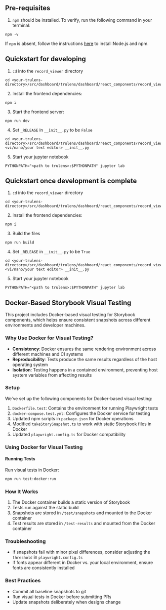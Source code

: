 ## Pre-requisites

1. `npm` should be installed. To verify, run the following command in your terminal:

```
npm -v
```

If `npm` is absent, follow the instructions [here](https://docs.npmjs.com/downloading-and-installing-node-js-and-npm) to install Node.js and npm.

## Quickstart for developing

1. `cd` into the `record_viewer` directory

```
cd <your-trulens-directory>/src/dashboard/trulens/dashboard/react_components/record_viewer
```

2. Install the frontend dependencies:

```
npm i
```

3. Start the frontend server:

```
npm run dev
```

4. Set `_RELEASE` in `__init__.py` to be `False`

```
cd <your-trulens-directory>/src/dashboard/trulens/dashboard/react_components/record_viewer
<vi/nano/your text editor> __init__.py
```

5. Start your jupyter notebook

```
PYTHONPATH="<path to trulens>:$PYTHONPATH" jupyter lab
```

## Quickstart once development is complete

1. `cd` into the `record_viewer` directory

```
cd <your-trulens-directory>/src/dashboard/trulens/dashboard/react_components/record_viewer
```

2. Install the frontend dependencies:

```
npm i
```

3. Build the files

```
npm run build
```

4. Set `_RELEASE` in `__init__.py` to be `True`

```
cd <your-trulens-directory>/src/dashboard/trulens/dashboard/react_components/record_viewer
<vi/nano/your text editor> __init__.py
```

5. Start your jupyter notebook

```
PYTHONPATH="<path to trulens>:$PYTHONPATH" jupyter lab
```

## Docker-Based Storybook Visual Testing

This project includes Docker-based visual testing for Storybook components, which helps ensure consistent snapshots across different environments and developer machines.

### Why Use Docker for Visual Testing?

- **Consistency**: Docker ensures the same rendering environment across different machines and CI systems
- **Reproducibility**: Tests produce the same results regardless of the host operating system
- **Isolation**: Testing happens in a contained environment, preventing host system variables from affecting results

### Setup

We've set up the following components for Docker-based visual testing:

1. `Dockerfile.test`: Contains the environment for running Playwright tests
2. `docker-compose.test.yml`: Configures the Docker service for testing
3. Updated npm scripts in `package.json` for Docker operations
4. Modified `takeStorySnapshot.ts` to work with static Storybook files in Docker
5. Updated `playwright.config.ts` for Docker compatibility

### Using Docker for Visual Testing

#### Running Tests

Run visual tests in Docker:

```bash
npm run test:docker:run
```

### How It Works

1. The Docker container builds a static version of Storybook
2. Tests run against the static build
3. Snapshots are stored in `/test/snapshots` and mounted to the Docker container
4. Test results are stored in `/test-results` and mounted from the Docker container

### Troubleshooting

- If snapshots fail with minor pixel differences, consider adjusting the `threshold` in `playwright.config.ts`
- If fonts appear different in Docker vs. your local environment, ensure fonts are consistently installed

### Best Practices

- Commit all baseline snapshots to git
- Run visual tests in Docker before submitting PRs
- Update snapshots deliberately when designs change
